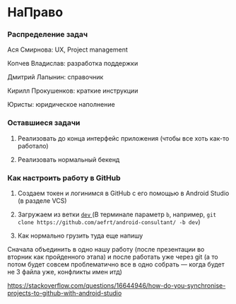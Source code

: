 # НаПраво

### Распределение задач

Ася Смирнова: UX, Project management

Копчев Владислав: разработка поддержки

Дмитрий Лапынин: справочник

Кирилл Прокушенков: краткие инструкции 

Юристы: юридическое наполнение

### Оставшиеся задачи

1. Реализовать до конца интерфейс приложения (чтобы все хоть как-то работало)

2. Реализовать нормальный бекенд

### Как настроить работу в GitHub

1. Создаем токен и логинимся в GitHub с его помощью в Android Studio (в разделе VCS)

2. Загружаем из ветки [`dev` ](https://github.com/aefrt/android-consultant/tree/dev) (В терминале параметр `b`, например, `git clone https://github.com/aefrt/android-consultant/ -b dev`)

3. Как нормально грузить туда еще напишу

Сначала объединить в одно нашу работу (после презентации во вторник как пройденного этапа) и после работать уже через git (а то потом будет совсем проблематично все в одно собрать — когда будет не 3 файла уже, конфликты имен итд)

https://stackoverflow.com/questions/16644946/how-do-you-synchronise-projects-to-github-with-android-studio
